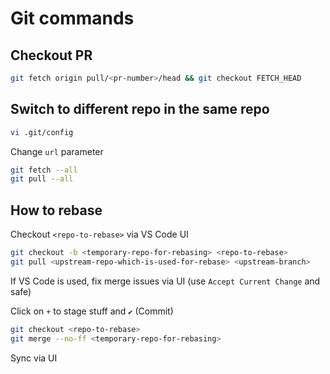 # Git commands

## Checkout PR

```bash
git fetch origin pull/<pr-number>/head && git checkout FETCH_HEAD
```

## Switch to different repo in the same repo

```bash
vi .git/config
```

Change `url` parameter

```bash
git fetch --all
git pull --all
```

## How to rebase

Checkout `<repo-to-rebase>` via VS Code UI

```bash
git checkout -b <temporary-repo-for-rebasing> <repo-to-rebase>
git pull <upstream-repo-which-is-used-for-rebase> <upstream-branch>
```

If VS Code is used, fix merge issues via UI (use `Accept Current Change` and safe)

Click on `+` to stage stuff and `✔` (Commit)

```bash
git checkout <repo-to-rebase>
git merge --no-ff <temporary-repo-for-rebasing>
```

Sync via UI
